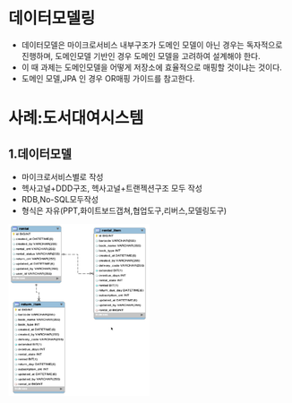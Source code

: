 # 데이터모델링
- 데이터모델은 마이크로서비스 내부구조가 도메인 모델이 아닌 경우는 독자적으로 진행하며, 도메인모델 기반인 경우 도메인 모델을 고려하여 설계해야 한다. 
- 이 때 과제는 도메인모델을 어떻게 저장소에 효율적으로 매핑할 것이냐는 것이다.
- 도메인 모델,JPA 인 경우 OR매핑 가이드를 참고한다.

# 사례:도서대여시스템
## 1.데이터모델
- 마이크로서비스별로 작성
- 헥사고널+DDD구조, 헥사고널+트랜젝션구조 모두 작성
- RDB,No-SQL모두작성
- 형식은 자유(PPT,화이트보드갭쳐,협업도구,리버스,모델링도구)
<img src="/img/data.png" width="50%">

 
